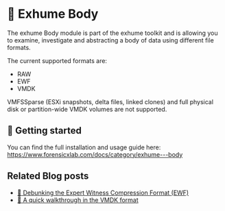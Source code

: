 # 🧬 Exhume Body

The exhume Body module is part of the exhume toolkit and is allowing you to examine, investigate and abstracting a body of data using different file formats.

The current supported formats are:
- RAW
- EWF
- VMDK

VMFSSparse (ESXi snapshots, delta files, linked clones) and full physical disk or partition-wide VMDK volumes are not supported.

## 📄 Getting started

You can find the full installation and usage guide here: https://www.forensicxlab.com/docs/category/exhume---body

## Related Blog posts

- [🔦 Debunking the Expert Witness Compression Format (EWF)](https://www.forensicxlab.com/blog/ewf)
- [🔦 A quick walkthrough in the VMDK format](https://www.forensicxlab.com/blog/vmdk)

